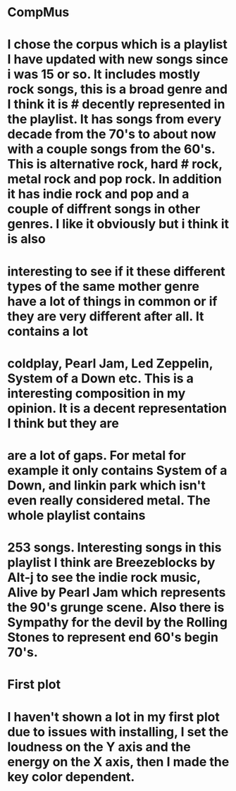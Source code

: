 # CompMus
# I chose the corpus which is a playlist I have updated with new songs since i was 15 or so. It includes mostly rock songs, this is a broad genre and I think it is # decently represented in the playlist. It has songs from every decade from the 70's to about now with a couple songs from the 60's. This is alternative rock, hard # rock, metal rock and pop rock. In addition it has indie rock and pop and a couple of diffrent songs in other genres. I like it obviously but i think it is also 
# interesting to see if it these different types of the same mother genre have a lot of things in common or if they are very different after all. It contains a lot 
# coldplay, Pearl Jam, Led Zeppelin, System of a Down etc. This is a interesting composition in my opinion. It is a decent representation I think but they are 
# are a lot of gaps. For metal for example it only contains System of a Down, and linkin park which isn't even really considered metal. The whole playlist contains 
# 253 songs. Interesting songs in this playlist I think are Breezeblocks by Alt-j to see the indie rock music, Alive by Pearl Jam which represents the 90's grunge scene. Also there is Sympathy for the devil by the Rolling Stones to represent end 60's begin 70's. 
# First plot
# I haven't shown a lot in my first plot due to issues with installing, I set the loudness on the Y axis and the energy on the X axis, then I made the key color dependent. 